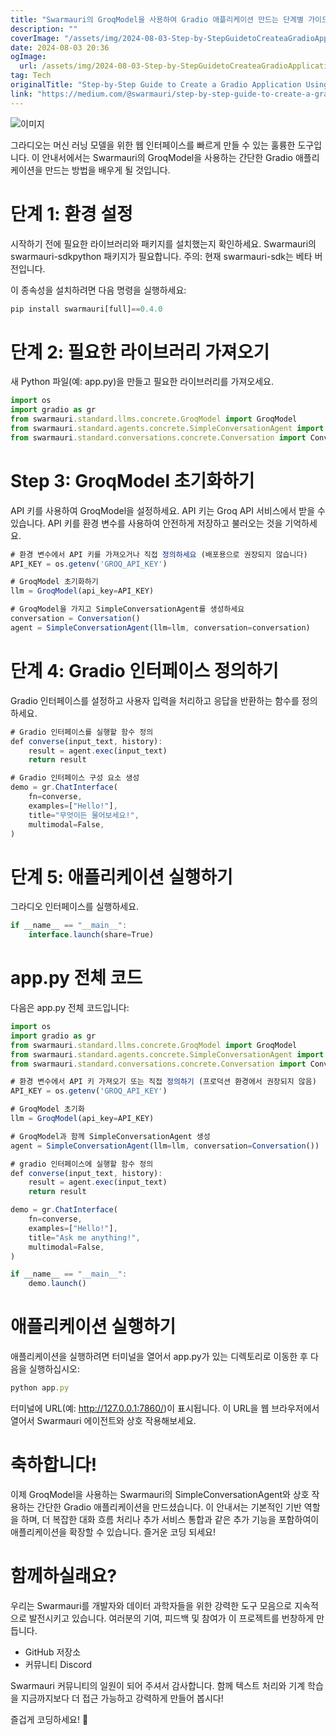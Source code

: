 ```yaml
---
title: "Swarmauri의 GroqModel을 사용하여 Gradio 애플리케이션 만드는 단계별 가이드"
description: ""
coverImage: "/assets/img/2024-08-03-Step-by-StepGuidetoCreateaGradioApplicationUsingSwarmaurisGroqModel_0.png"
date: 2024-08-03 20:36
ogImage: 
  url: /assets/img/2024-08-03-Step-by-StepGuidetoCreateaGradioApplicationUsingSwarmaurisGroqModel_0.png
tag: Tech
originalTitle: "Step-by-Step Guide to Create a Gradio Application Using Swarmauris GroqModel"
link: "https://medium.com/@swarmauri/step-by-step-guide-to-create-a-gradio-application-using-swarmauris-groqmodel-b1817c26512f"
---
```



![이미지](/assets/img/2024-08-03-Step-by-StepGuidetoCreateaGradioApplicationUsingSwarmaurisGroqModel_0.png)

그라디오는 머신 러닝 모델을 위한 웹 인터페이스를 빠르게 만들 수 있는 훌륭한 도구입니다. 이 안내서에서는 Swarmauri의 GroqModel을 사용하는 간단한 Gradio 애플리케이션을 만드는 방법을 배우게 될 것입니다.

# 단계 1: 환경 설정

시작하기 전에 필요한 라이브러리와 패키지를 설치했는지 확인하세요. Swarmauri의 swarmauri-sdkpython 패키지가 필요합니다. 주의: 현재 swarmauri-sdk는 베타 버전입니다.

<div class="content-ad"></div>

이 종속성을 설치하려면 다음 명령을 실행하세요:

```js
pip install swarmauri[full]==0.4.0
```

# 단계 2: 필요한 라이브러리 가져오기

새 Python 파일(예: app.py)을 만들고 필요한 라이브러리를 가져오세요.

<div class="content-ad"></div>

```js
import os
import gradio as gr
from swarmauri.standard.llms.concrete.GroqModel import GroqModel
from swarmauri.standard.agents.concrete.SimpleConversationAgent import SimpleConversationAgent
from swarmauri.standard.conversations.concrete.Conversation import Conversation
```

# Step 3: GroqModel 초기화하기

API 키를 사용하여 GroqModel을 설정하세요. API 키는 Groq API 서비스에서 받을 수 있습니다. API 키를 환경 변수를 사용하여 안전하게 저장하고 불러오는 것을 기억하세요.

```js
# 환경 변수에서 API 키를 가져오거나 직접 정의하세요 (배포용으로 권장되지 않습니다)
API_KEY = os.getenv('GROQ_API_KEY')

# GroqModel 초기화하기
llm = GroqModel(api_key=API_KEY)

# GroqModel을 가지고 SimpleConversationAgent를 생성하세요
conversation = Conversation()
agent = SimpleConversationAgent(llm=llm, conversation=conversation)
```

<div class="content-ad"></div>

# 단계 4: Gradio 인터페이스 정의하기

Gradio 인터페이스를 설정하고 사용자 입력을 처리하고 응답을 반환하는 함수를 정의하세요.

```js
# Gradio 인터페이스를 실행할 함수 정의
def converse(input_text, history):
    result = agent.exec(input_text)
    return result

# Gradio 인터페이스 구성 요소 생성
demo = gr.ChatInterface(
    fn=converse,
    examples=["Hello!"],
    title="무엇이든 물어보세요!",
    multimodal=False,
)
```

# 단계 5: 애플리케이션 실행하기

<div class="content-ad"></div>

그라디오 인터페이스를 실행하세요.

```js
if __name__ == "__main__":
    interface.launch(share=True)
```

# app.py 전체 코드

다음은 app.py 전체 코드입니다:

<div class="content-ad"></div>

```js
import os
import gradio as gr
from swarmauri.standard.llms.concrete.GroqModel import GroqModel
from swarmauri.standard.agents.concrete.SimpleConversationAgent import SimpleConversationAgent
from swarmauri.standard.conversations.concrete.Conversation import Conversation

# 환경 변수에서 API 키 가져오기 또는 직접 정의하기 (프로덕션 환경에서 권장되지 않음)
API_KEY = os.getenv('GROQ_API_KEY')

# GroqModel 초기화
llm = GroqModel(api_key=API_KEY)

# GroqModel과 함께 SimpleConversationAgent 생성
agent = SimpleConversationAgent(llm=llm, conversation=Conversation())

# gradio 인터페이스에 실행할 함수 정의
def converse(input_text, history):
    result = agent.exec(input_text)
    return result

demo = gr.ChatInterface(
    fn=converse,
    examples=["Hello!"],
    title="Ask me anything!",
    multimodal=False,
)

if __name__ == "__main__":
    demo.launch()
```

# 애플리케이션 실행하기

애플리케이션을 실행하려면 터미널을 열어서 app.py가 있는 디렉토리로 이동한 후 다음을 실행하십시오:

```js
python app.py
```

<div class="content-ad"></div>

터미널에 URL(예: http://127.0.0.1:7860/)이 표시됩니다. 이 URL을 웹 브라우저에서 열어서 Swarmauri 에이전트와 상호 작용해보세요.

# 축하합니다!

이제 GroqModel을 사용하는 Swarmauri의 SimpleConversationAgent와 상호 작용하는 간단한 Gradio 애플리케이션을 만드셨습니다. 이 안내서는 기본적인 기반 역할을 하며, 더 복잡한 대화 흐름 처리나 추가 서비스 통합과 같은 추가 기능을 포함하여이 애플리케이션을 확장할 수 있습니다. 즐거운 코딩 되세요!

# 함께하실래요?

<div class="content-ad"></div>

우리는 Swarmauri를 개발자와 데이터 과학자들을 위한 강력한 도구 모음으로 지속적으로 발전시키고 있습니다. 여러분의 기여, 피드백 및 참여가 이 프로젝트를 번창하게 만듭니다.

- GitHub 저장소
- 커뮤니티 Discord

Swarmauri 커뮤니티의 일원이 되어 주셔서 감사합니다. 함께 텍스트 처리와 기계 학습을 지금까지보다 더 접근 가능하고 강력하게 만들어 봅시다!

즐겁게 코딩하세요! 🚀